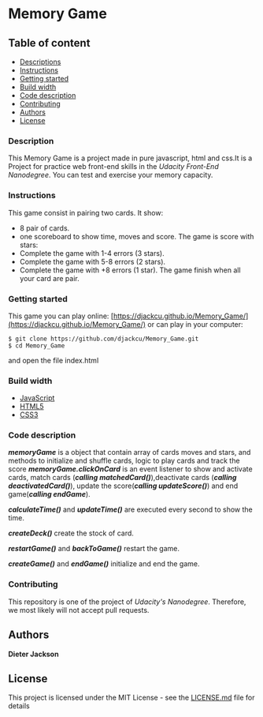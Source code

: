 # Memory Game

## Table of content
* [Descriptions](#description)
* [Instructions](#instructions)
* [Getting started](#getting-started)
* [Build width](#build-width)
* [Code description](#code-description)
* [Contributing](#contributing)
* [Authors](#authors)
* [License](#license)

### Description
This Memory Game is a project made in pure javascript, html and css.It is a Project for practice web front-end skills in the _Udacity Front-End Nanodegree_.
You can test and exercise your memory capacity.

### Instructions 
This game consist in pairing two cards. It show:
* 8 pair of cards.
* one scoreboard to show time, moves and score.
The game is score with stars:
* Complete the game with 1-4 errors (3 stars).
* Complete the game with 5-8 errors (2 stars).
* Complete the game with +8 errors (1 star).
The game finish when all your card are pair.


### Getting started
This game you can play online:
[https://djackcu.github.io/Memory_Game/](https://djackcu.github.io/Memory_Game/)
or can play in your computer:
```
$ git clone https://github.com/djackcu/Memory_Game.git
$ cd Memory_Game
```

and open the file index.html 
### Build width
* [JavaScript](https://www.javascript.com/)
* [HTML5](https://www.w3.org/TR/html5/)
* [CSS3](https://www.w3.org/TR/css3-roadmap/)

### Code description
**_memoryGame_** is a object that contain array of cards moves and stars, and methods to initialize and shuffle cards, logic to play cards and track the score
**_memoryGame.clickOnCard_** is an event listener to show and activate cards, match cards (**_calling matchedCard()_**),deactivate cards (**_calling deactivatedCard()_**), update the score(**_calling updateScore()_**) and end game(**_calling endGame_**).

**_calculateTime()_** and **_updateTime()_**  are executed every second to show the time.

**_createDeck()_**  create the stock of card.

**_restartGame()_** and **_backToGame()_** restart the game.

**_createGame()_** and **_endGame()_** initialize and end the game.

### Contributing
This repository is one of the project of _Udacity's Nanodegree_. Therefore, we most likely will not accept pull requests. 

## Authors

**Dieter Jackson**

## License

This project is licensed under the MIT License - see the [LICENSE.md](LICENSE.md) file for details